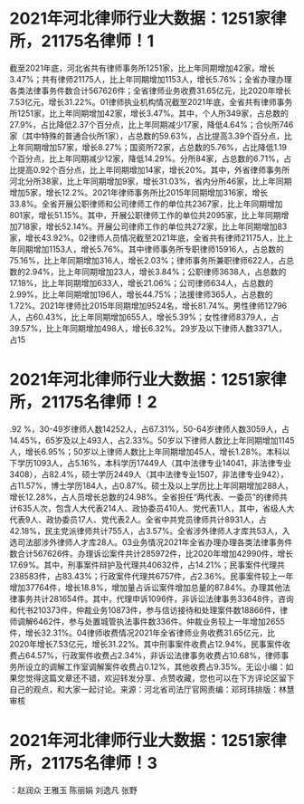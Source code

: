 # 2021年河北律师行业大数据：1251家律所，21175名律师！1

截至2021年底，河北省共有律师事务所1251家，比上年同期增加42家，增长3.47%；共有律师21175人，比上年同期增加1153人，增长5.76%；全省办理办理各类法律事务件数合计567626件；全省律师业务收费31.65亿元，比2020年增长7.53亿元，增长31.22%。01律师执业机构情况截至2021年底，全省共有律师事务所1251家，比上年同期增加42家，增长3.47%。其中，个人所349家，占总数的27.9%，占比降低2.37个百分点，比上年同期减少17家，降低4.64%；合伙所746家（其中特殊的普通合伙所1家），占总数的59.63%，占比提高3.39个百分点，比上年同期增加57家，增长8.27%；国资所72家，占总数的5.76%，占比降低1.19个百分点，比上年同期减少12家，降低14.29%。分所84家，占总数的6.71%，占比提高0.92个百分点，比上年同期增加14家，增长20%。其中，外省律师事务所河北分所38家，比上年同期增加9家，增长31.03%，省内分所46家，比上年同期增加5家，增长12.2%。2021年律师事务所比2015年同期增加316家，增长33.8%。全省开展公职律师和公司律师工作的单位共2367家，比上年同期增加801家，增长51.15%。其中，开展公职律师工作的单位共2095家，比上年同期增加718家，增长52.14%。开展公司律师工作的单位共272家，比上年同期增加83家，增长43.92%。02律师人员情况截至2021年底，全省共有律师21175人，比上年同期增加1153人，增长5.76%。其中律师事务所专职律师15916人，占总数的75.16%，比上年同期增加316人，增长2.03%；律师事务所兼职律师622人，占总数的2.94%，比上年同期增加23人，增长3.84%；公职律师3638人，占总数的17.18%，比上年同期增加633人，增长21.06%；公司律师634人，占总数的2.99%，比上年同期增加196人，增长44.75%；法援律师365人，占总数的1.72%。2021年律师比2015年同期增加9524名，增长81.74%。男性律师12796人，占60.43%，比上年同期增加655人，增长5.39%；女性律师8379人，占39.57%，比上年同期增加498人，增长6.32%。29岁及以下律师人数3371人，占15

# 2021年河北律师行业大数据：1251家律所，21175名律师！2

.92 %，30-49岁律师人数14252人，占67.31%，50-64岁律师人数3059人，占14.45%，65岁及以上493人，占2.33%。50岁以下律师人数比上年同期增加1145人，增长6.95%；50岁以上律师人数比上年同期增加45人，增长1.28%。本科以下学历1093人，占5.16%，本科学历17449人（其中法律专业14041，非法律专业3408），占82.4%，硕士学历2449人（其中法律专业1507，非法律专业942），占11.57%，博士学历184人，占0.87%。硕士及以上学历比上年同期增加288人，增长12.28%，占人员增长总数的24.98%。全省担任“两代表、一委员”的律师共计635人次，包含人大代表214人、政协委员410人、党代表11人，其中，省级人大代表9人、政协委员17人、党代表2人。全省中共党员律师共计8931人，占42.18%，民主党派律师共计755人，占3.57%。全省涉外律师人才库共53人，入选司法部涉外律师人才库28人。03业务情况2021年全省办理办理各类法律事务件数合计567626件。办理诉讼案件共计285972件，比2020年增加42990件，增长17.69%。其中，刑事案件辩护及代理共40632件，占14.21%；民事案件代理共238583件，占83.43%；行政案件代理共6757件，占2.36%。民事案件较上一年增加37764件，增长18.8%，增加量占诉讼案件增加总量的87.84%。办理其他法律事务共计281654件。其中，代理申诉1096件，非诉讼法律事务33648件，咨询和代书210373件，仲裁业务10873件，参与信访接待和处理案件数18866件，律师调解6462件，参与处置城管执法事件数336件。仲裁业务较上一年增加2655件，增长32.31%。04律师收费情况2021年全省律师业务收费31.65亿元，比2020年增长7.53亿元，增长31.22%。其中刑事案件收费占12.94%，民事案件收费占64.57%，行政案件收费占2.34%，非诉讼法律事务收费占10.68%，律师事务所设立的调解工作室调解案件收费占0.12%，其他收费占9.35%。无讼小编：如果您觉得这篇文章还不错，欢迎转发分享、点赞收藏，您也可以在下方评论区留下自己的观点，和大家一起讨论。来源：河北省司法厅官网责编：邓珂玮排版：林慧审核

# 2021年河北律师行业大数据：1251家律所，21175名律师！3

：赵润众 王雅玉 陈丽娟 刘逸凡 张野

